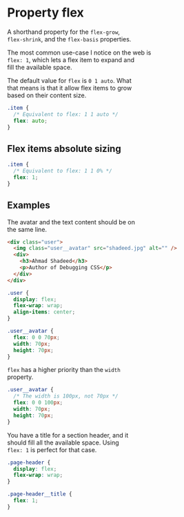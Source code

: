 # Property flex

A shorthand property for the `flex-grow`,  
`flex-shrink`, and the `flex-basis` properties.

The most common use-case I notice on the web is  
`flex: 1`, which lets a flex item to expand and  
fill the available space.

The default value for `flex` is `0 1 auto`. What  
that means is that it allow flex items to grow  
based on their content size.

```css
.item {
  /* Equivalent to flex: 1 1 auto */
  flex: auto;
}
```

## Flex items absolute sizing

```css
.item {
  /* Equivalent to flex: 1 1 0% */
  flex: 1;
}
```

## Examples

The avatar and the text content should be on  
the same line.

```html
<div class="user">
  <img class="user__avatar" src="shadeed.jpg" alt="" />
  <div>
    <h3>Ahmad Shadeed</h3>
    <p>Author of Debugging CSS</p>
  </div>
</div>
```

```css
.user {
  display: flex;
  flex-wrap: wrap;
  align-items: center;
}

.user__avatar {
  flex: 0 0 70px;
  width: 70px;
  height: 70px;
}
```

`flex` has a higher priority than the `width`  
property.

```css
.user__avatar {
  /* The width is 100px, not 70px */
  flex: 0 0 100px;
  width: 70px;
  height: 70px;
}
```

You have a title for a section header, and it  
should fill all the available space. Using  
`flex: 1` is perfect for that case.

```css
.page-header {
  display: flex;
  flex-wrap: wrap;
}

.page-header__title {
  flex: 1;
}
```
